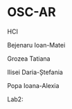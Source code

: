 # OSC-AR
HCI


Bejenaru Ioan-Matei


Grozea Tatiana


Ilisei Daria-Ștefania


Popa Ioana-Alexia

Lab2:


